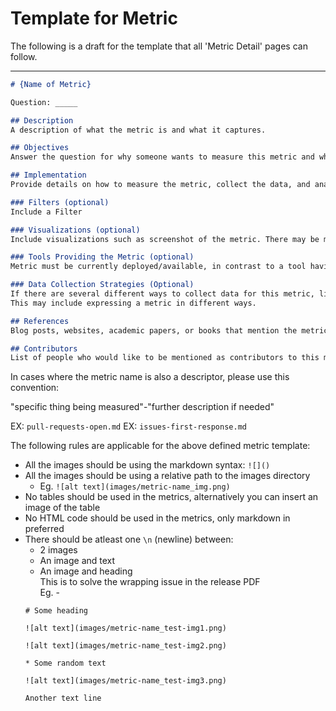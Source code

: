 # Template for Metric
The following is a draft for the template that all 'Metric Detail' pages can follow.

----
```markdown
# {Name of Metric}

Question: _____

## Description
A description of what the metric is and what it captures.

## Objectives
Answer the question for why someone wants to measure this metric and what can be known with it.

## Implementation
Provide details on how to measure the metric, collect the data, and analyze it. The following sub-headings are optional but help to structure the different aspects of implementation.

### Filters (optional)
Include a Filter

### Visualizations (optional)
Include visualizations such as screenshot of the metric. There may be many more visualizations for this metric, we only want to provide a flavor for what this metric is about.

### Tools Providing the Metric (optional)
Metric must be currently deployed/available, in contrast to a tool having the "potential" to provide the metric. Provide direct link to implementation/documentation, if applicable

### Data Collection Strategies (Optional)
If there are several different ways to collect data for this metric, list them here. 
This may include expressing a metric in different ways.

## References
Blog posts, websites, academic papers, or books that mention the metric and provide more background.

## Contributors
List of people who would like to be mentioned as contributors to this metric 
```

In cases where the metric name is also a descriptor, please use this convention:

"specific thing being measured"-"further description if needed"

EX: `pull-requests-open.md`
EX: `issues-first-response.md`

The following rules are applicable for the above defined metric template:
* All the images should be using the markdown syntax: `![]()`
* All the images should be using a relative path to the images directory
    * Eg. `![alt text](images/metric-name_img.png)`
* No tables should be used in the metrics, alternatively you can insert an image of the table
* No HTML code should be used in the metrics, only markdown in preferred
* There should be atleast one `\n` (newline) between:
    * 2 images
    * An image and text
    * An image and heading \
This is to solve the wrapping issue in the release PDF \
Eg. -
    ```
    # Some heading

    ![alt text](images/metric-name_test-img1.png)

    ![alt text](images/metric-name_test-img2.png)

    * Some random text

    ![alt text](images/metric-name_test-img3.png)

    Another text line
    ```
